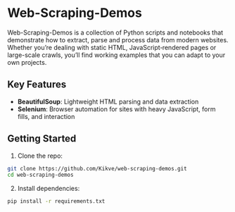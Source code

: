 # Web-Scraping-Demos

Web-Scraping-Demos is a collection of Python scripts and notebooks that demonstrate how to extract, parse and process data from modern websites. Whether you’re dealing with static HTML, JavaScript‐rendered pages or large-scale crawls, you’ll find working examples that you can adapt to your own projects.

## Key Features

- **BeautifulSoup**: Lightweight HTML parsing and data extraction  
- **Selenium**: Browser automation for sites with heavy JavaScript, form fills, and interaction  

## Getting Started

1. Clone the repo:  
```bash
git clone https://github.com/Kikve/web-scraping-demos.git
cd web-scraping-demos
   ```

2. Install dependencies:
```bash
pip install -r requirements.txt
```
